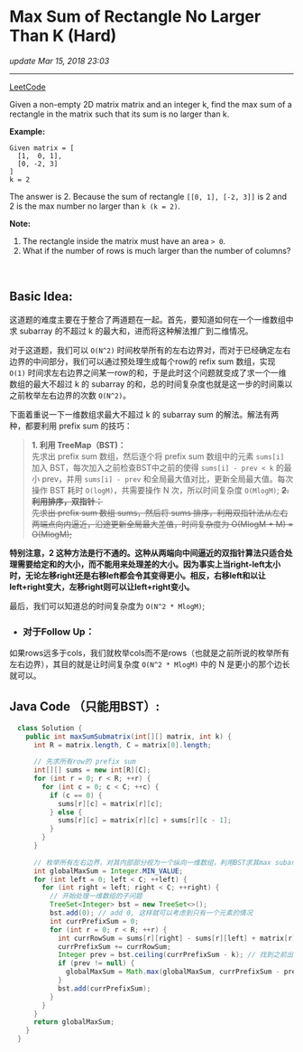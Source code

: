 # Max Sum of Rectangle No Larger Than K (Hard)
_update Mar 15, 2018 23:03_

---
[LeetCode](https://leetcode.com/problems/max-sum-of-rectangle-no-larger-than-k/description/)

Given a non-empty 2D matrix matrix and an integer k, find the max sum of a rectangle in the matrix such that its sum is no larger than k.

**Example:**   

    Given matrix = [
      [1,  0, 1],
      [0, -2, 3]
    ]
    k = 2
    
The answer is 2. Because the sum of rectangle `[[0, 1], [-2, 3]]` is 2 and 2 is the max number no larger than `k (k = 2)`.

**Note:**

1. The rectangle inside the matrix must have an area `> 0`.
2. What if the number of rows is much larger than the number of columns?

<br>

## Basic Idea:
这道题的难度主要在于整合了两道题在一起。首先，要知道如何在一个一维数组中求 subarray 的不超过 k 的最大和，进而将这种解法推广到二维情况。

对于这道题，我们可以 `O(N^2)` 时间枚举所有的左右边界对，而对于已经确定左右边界的中间部分，我们可以通过预处理生成每个row的 refix sum 数组，实现 `O(1)` 时间求左右边界之间某一row的和，于是此时这个问题就变成了求一个一维数组的最大不超过 k 的 subarray 的和，总的时间复杂度也就是这一步的时间乘以之前枚举左右边界的次数 `O(N^2)`。

下面着重说一下一维数组求最大不超过 k 的 subarray sum 的解法。解法有两种，都要利用 prefix sum 的技巧：
> **1. 利用 TreeMap（BST)：**   
先求出 prefix sum 数组，然后逐个将 prefix sum 数组中的元素 `sums[i]` 加入 BST，每次加入之前检查BST中之前的使得 `sums[i] - prev < k` 的最小 prev，并用 `sums[i] - prev` 和全局最大值对比，更新全局最大值。每次操作 BST 耗时 `O(logM)`，共需要操作 N 次，所以时间复杂度 `O(MlogM)`;
> ~~**2. 利用排序，双指针：**  
先求出 prefix sum 数组 sums，然后将 sums 排序，利用双指针法从左右两端点向内逼近，沿途更新全局最大差值，时间复杂度为 O(MlogM + M) = O(MlogM);~~  
 
**特别注意，2 这种方法是行不通的。这种从两端向中间逼近的双指针算法只适合处理需要给定和的大小，而不能用来处理差的大小。因为事实上当right-left太小时，无论左移right还是右移left都会令其变得更小。相反，右移left和以让left+right变大，左移right则可以让left+right变小。**


最后，我们可以知道总的时间复杂度为 `O(N^2 * MlogM)`;

* ### 对于Follow Up：
如果rows远多于cols，我们就枚举cols而不是rows（也就是之前所说的枚举所有左右边界），其目的就是让时间复杂度 `O(N^2 * MlogM)` 中的 N 是更小的那个边长就可以。

## Java Code （只能用BST）:
```java
  class Solution {
    public int maxSumSubmatrix(int[][] matrix, int k) {
      int R = matrix.length, C = matrix[0].length;
      
      // 先求所有row的 prefix sum
      int[][] sums = new int[R][C];
      for (int r = 0; r < R; ++r) {
        for (int c = 0; c < C; ++c) {
          if (c == 0) {
            sums[r][c] = matrix[r][c];
          } else {
            sums[r][c] = matrix[r][c] + sums[r][c - 1];
          }
        }
      }
      
      // 枚举所有左右边界，对其内部部分视为一个纵向一维数组，利用BST求其max subarray sum 不大于 k
      int globalMaxSum = Integer.MIN_VALUE;
      for (int left = 0; left < C; ++left) {
        for (int right = left; right < C; ++right) {
          // 开始处理一维数组的子问题
          TreeSet<Integer> bst = new TreeSet<>();
          bst.add(0); // add 0, 这样就可以考虑到只有一个元素的情况
          int currPrefixSum = 0;
          for (int r = 0; r < R; ++r) {
            int currRowSum = sums[r][right] - sums[r][left] + matrix[r][left]; // 注意这里的技巧
            currPrefixSum += currRowSum;
            Integer prev = bst.ceiling(currPrefixSum - k); // 找到之前出现过的使得 currPrefixSum-prev<k 的最小prev
            if (prev != null) {
              globalMaxSum = Math.max(globalMaxSum, currPrefixSum - prev);
            }
            bst.add(currPrefixSum);
          }
        }
      }
      return globalMaxSum;
    }
  }
```
